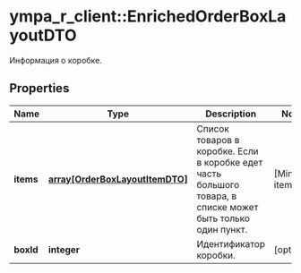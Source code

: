 # ympa_r_client::EnrichedOrderBoxLayoutDTO

Информация о коробке.

## Properties
Name | Type | Description | Notes
------------ | ------------- | ------------- | -------------
**items** | [**array[OrderBoxLayoutItemDTO]**](OrderBoxLayoutItemDTO.md) | Список товаров в коробке.  Если в коробке едет часть большого товара, в списке может быть только один пункт.  | [Min. items: 1] 
**boxId** | **integer** | Идентификатор коробки. | [optional] 


